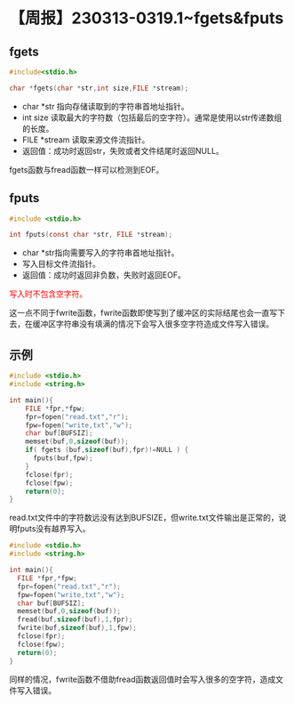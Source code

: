 # 【周报】230313-0319.1~fgets&fputs

## fgets

```c
#include<stdio.h>

char *fgets(char *str,int size,FILE *stream);
```

* char *str 指向存储读取到的字符串首地址指针。
* int size 读取最大的字符数（包括最后的空字符）。通常是使用以str传递数组的长度。
* FILE *stream 读取来源文件流指针。
* 返回值：成功时返回str，失败或者文件结尾时返回NULL。

fgets函数与fread函数一样可以检测到EOF。

## fputs

```c
#include <stdio.h>

int fputs(const char *str, FILE *stream);
```

* char *str指向需要写入的字符串首地址指针。
* 写入目标文件流指针。
* 返回值：成功时返回非负数，失败时返回EOF。

<font color="red">写入时不包含空字符。</font> 

这一点不同于fwrite函数，fwrite函数即使写到了缓冲区的实际结尾也会一直写下去，在缓冲区字符串没有填满的情况下会写入很多空字符造成文件写入错误。

## 示例

```c
#include <stdio.h>
#include <string.h>

int main(){
    FILE *fpr,*fpw;
    fpr=fopen("read.txt","r");
    fpw=fopen("write,txt","w");
    char buf[BUFSIZ];
    memset(buf,0,sizeof(buf));
    if( fgets (buf,sizeof(buf),fpr)!=NULL ) {
      fputs(buf,fpw);
    }
    fclose(fpr);
    fclose(fpw);
    return(0);
}
```

read.txt文件中的字符数远没有达到BUFSIZE，但write.txt文件输出是正常的，说明fputs没有越界写入。

```c
#include <stdio.h>
#include <string.h>

int main(){
  FILE *fpr,*fpw;
  fpr=fopen("read.txt","r");
  fpw=fopen("write,txt","w");
  char buf[BUFSIZ];
  memset(buf,0,sizeof(buf));
  fread(buf,sizeof(buf),1,fpr);
  fwrite(buf,sizeof(buf),1,fpw);
  fclose(fpr);
  fclose(fpw);
  return(0);
}
```

同样的情况，fwrite函数不借助fread函数返回值时会写入很多的空字符，造成文件写入错误。
